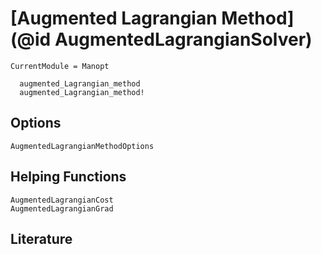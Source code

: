 # [Augmented Lagrangian Method](@id AugmentedLagrangianSolver)

```@meta
CurrentModule = Manopt
```

```@docs
  augmented_Lagrangian_method
  augmented_Lagrangian_method!
```

## Options

```@docs
AugmentedLagrangianMethodOptions
```

## Helping Functions

```@docs
AugmentedLagrangianCost
AugmentedLagrangianGrad
```

## Literature